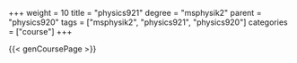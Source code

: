 +++
weight = 10
title = "physics921"
degree = "msphysik2"
parent = "physics920"
tags = ["msphysik2", "physics921", "physics920"]
categories = ["course"]
+++

{{< genCoursePage >}}
